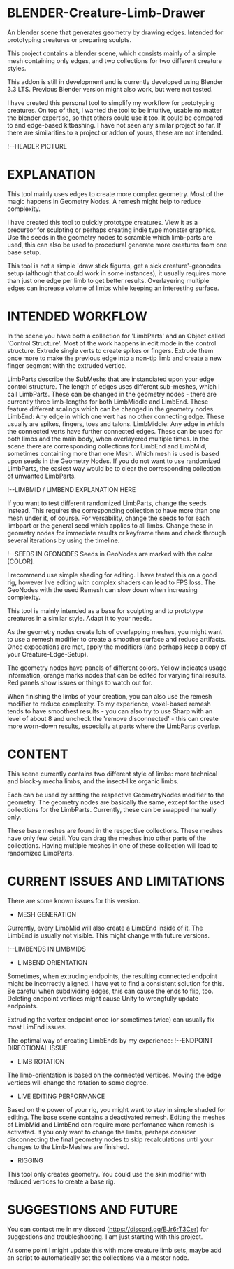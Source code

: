 # BLENDER-Creature-Limb-Drawer

An blender scene that generates geometry by drawing edges. Intended for prototyping creatures or preparing sculpts.

This project contains a blender scene, which consists mainly of a simple mesh containing only edges, and two collections for two different creature styles.

This addon is still in development and is currently developed using Blender 3.3 LTS. Previous Blender version might also work, but were not tested.

I have created this personal tool to simplify my workflow for prototyping creatures. On top of that, I wanted the tool to be intuitive, usable no matter the blender expertise, so that others could use it too.
It could be compared to and edge-based kitbashing. I have not seen any similar project so far. If there are similarities to a project or addon of yours, these are not intended. 

!--HEADER PICTURE

# EXPLANATION

This tool mainly uses edges to create more complex geometry. 
Most of the magic happens in Geometry Nodes. A remesh might help to reduce complexity.

I have created this tool to quickly prototype creatures. View it as a precursor for sculpting or perhaps creating indie type monster graphics.
Use the seeds in the geometry nodes to scramble which limb-parts are used, this can also be used to procedural generate more creatures from one base setup.

This tool is not a simple 'draw stick figures, get a sick creature'-geonodes setup (although that could work in some instances), it usually requires more than just one edge per limb to get better results. 
Overlayering multiple edges can increase volume of limbs while keeping an interesting surface.

# INTENDED WORKFLOW

In the scene you have both a collection for 'LimbParts' and an Object called 'Control Structure'.
Most of the work happens in edit mode in the control structure. 
Extrude single verts to create spikes or fingers. Extrude them once more to make the previous edge into a non-tip limb and create a new finger segment with the extruded vertice. 

LimbParts describe the SubMeshs that are instanciated upon your edge control structure.
The length of edges uses different sub-meshes, which I call LimbParts. These can be changed in the geometry nodes - there are currently three limb-lengths for both LimbMiddle and LimbEnd. These feature different scalings which can be changed in the geometry nodes.
LimbEnd: Any edge in which one vert has no other connecting edge. These usually are spikes, fingers, toes and talons.
LimbMiddle: Any edge in which the connected verts have further connected edges. These can be used for both limbs and the main body, when overlayered multiple times.
In the scene there are corresponding collections for LimbEnd and LimbMid, sometimes containing more than one Mesh. 
Which mesh is used is based upon seeds in the Geometry Nodes. If you do not want to use randomized LimbParts, the easiest way would be to clear the corresponding collection of unwanted LimbParts. 

!--LIMBMID / LIMBEND EXPLANATION HERE


If you want to test different randomized LimbParts, change the seeds instead. This requires the corresponding collection to have more than one mesh under it, of course.
For versability, change the seeds to for each limbpart or the general seed which applies to all limbs. Change these in geometry nodes for immediate results or keyframe them and check through several iterations by using the timeline. 

!--SEEDS IN GEONODES
Seeds in GeoNodes are marked with the color [COLOR].

I recommend use simple shading for editing. I have tested this on a good rig, however live editing with complex shaders can lead to FPS loss. The GeoNodes with the used Remesh can slow down when increasing complexity.

This tool is mainly intended as a base for sculpting and to prototype creatures in a similar style. Adapt it to your needs.

As the geometry nodes create lots of overlapping meshes, you might want to use a remesh modifier to create a smoother surface and reduce artifacts.
Once expecations are met, apply the modifiers (and perhaps keep a copy of your Creature-Edge-Setup).

The geometry nodes have panels of different colors. Yellow indicates usage information, orange marks nodes that can be edited for varying final results. Red panels show issues or things to watch out for.

When finishing the limbs of your creation, you can also use the remesh modifier to reduce complexity. To my experience, voxel-based remesh tends to have smoothest results - you can also try to use Sharp with an level of about 8 and uncheck the 'remove disconnected' - this can create more worn-down results, especially at parts where the LimbParts overlap.

# CONTENT

This scene currently contains two different style of limbs: more technical and block-y mecha limbs, and the insect-like organic limbs.

Each can be used by setting the respective GeometryNodes modifier to the geometry.
The geometry nodes are basically the same, except for the used collections for the LimbParts. Currently, these can be swapped manually only.

These base meshes are found in the respective collections. These meshes have only few detail.
You can drag the meshes into other parts of the collections. Having multiple meshes in one of these collection will lead to randomized LimbParts.

# CURRENT ISSUES AND LIMITATIONS

There are some known issues for this version. 

- MESH GENERATION

Currently, every LimbMid will also create a LimbEnd inside of it. The LimbEnd is usually not visible. This might change with future versions.

!--LIMBENDS IN LIMBMIDS


- LIMBEND ORIENTATION

Sometimes, when extruding endpoints, the resulting connected endpoint might be incorrectly aligned. I have yet to find a consistent solution for this. 
Be careful when subdividing edges, this can cause the ends to flip, too. Deleting endpoint vertices might cause Unity to wrongfully update endpoints. 

Extruding the vertex endpoint once (or sometimes twice) can usually fix most LimEnd issues.

The optimal way of creating LimbEnds by my experience:
!--ENDPOINT DIRECTIONAL ISSUE

- LIMB ROTATION

The limb-orientation is based on the connected vertices. Moving the edge vertices will change the rotation to some degree.

- LIVE EDITING PERFORMANCE

Based on the power of your rig, you might want to stay in simple shaded for editing.
The base scene contains a deactivated remesh.
Editing the meshes of LimbMid and LimbEnd can require more perfomance when remesh is activated. If you only want to change the limbs, perhaps consider disconnecting the final geometry nodes to skip recalculations until your changes to the Limb-Meshes are finished.

- RIGGING

This tool only creates geometry. You could use the skin modifier with reduced vertices to create a base rig.

# SUGGESTIONS AND FUTURE
You can contact me in my discord (https://discord.gg/BJr6rT3Cer) for suggestions and troubleshooting. I am just starting with this project.

At some point I might update this with more creature limb sets, maybe add an script to automatically set the collections via a master node.
